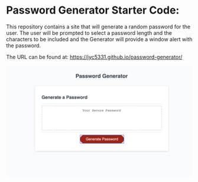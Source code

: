 # Password Generator Starter Code:

This repository contains a site that will generate a random password for the user. The user will be prompted to select a password length and the characters to be included and the Generator will provide a window alert with the password. 

The URL can be found at: https://jyc5331.github.io/password-generator/



![generator-screenshot](Assets/generator-screenshot.png)
